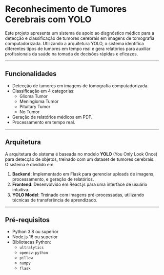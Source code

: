 # **Reconhecimento de Tumores Cerebrais com YOLO**

Este projeto apresenta um sistema de apoio ao diagnóstico médico para a detecção e classificação de tumores cerebrais em imagens de tomografia computadorizada. Utilizando a arquitetura YOLO, o sistema identifica diferentes tipos de tumores em tempo real e gera relatórios para auxiliar profissionais da saúde na tomada de decisões rápidas e eficazes.

---

## **Funcionalidades**
- Detecção de tumores em imagens de tomografia computadorizada.
- Classificação em 4 categorias:
  - Glioma Tumor
  - Meningioma Tumor
  - Pituitary Tumor
  - No Tumor
- Geração de relatórios médicos em PDF.
- Processamento em tempo real.

---

## **Arquitetura**
A arquitetura do sistema é baseada no modelo **YOLO** (You Only Look Once) para detecção de objetos, treinado com um dataset de tumores cerebrais. O sistema é dividido em:
1. **Backend**: Implementado em Flask para gerenciar uploads de imagens, processamento, e geração de relatórios.
2. **Frontend**: Desenvolvido em React.js para uma interface de usuário intuitiva.
3. **YOLO Model**: Treinado com imagens pré-processadas, utilizando técnicas de transferência de aprendizado.

---

## **Pré-requisitos**
- Python 3.8 ou superior
- Node.js 16 ou superior
- Bibliotecas Python:
  - `ultralytics`
  - `opencv-python`
  - `pillow`
  - `numpy`
  - `flask`